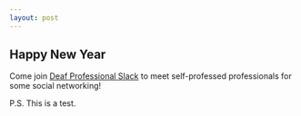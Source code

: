 ```yaml
---
layout: post
---
```


## Happy New Year

Come join [Deaf Professional Slack][1] to meet self-professed professionals
for some social networking!

P.S. This is a test.


[1]: https://deafpros.slack.com
